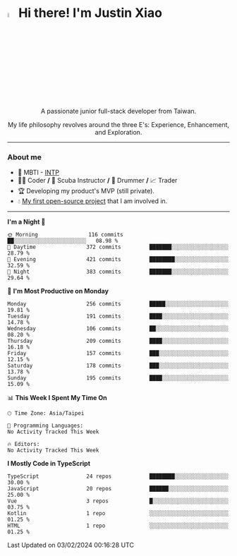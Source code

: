 # <img src="https://media.giphy.com/media/hvRJCLFzcasrR4ia7z/giphy.gif" width="5%">Hi there! I'm Justin Xiao
<p align="center">A passionate junior full-stack developer from Taiwan.  </p>
<p align="center">My life philosophy revolves around the three E's: Experience, Enhancement, and Exploration.</p>

---
### About me
- 👀 MBTI - [INTP](https://www.16personalities.com/intp-personality)
- 👨‍💻 Coder **/** 🤿 Scuba Instructor **/** 🥁 Drummer **/** 📈 Trader
- 🏆 Developing my product's MVP (still private).
- 💧 [My first open-source project](https://github.com/Game-as-a-Service/Game-Lobby-Web) that I am involved in.

---
<!--START_SECTION:waka-->
**I'm a Night 🦉** 

```text
🌞 Morning                116 commits         ██░░░░░░░░░░░░░░░░░░░░░░░   08.98 % 
🌆 Daytime                372 commits         ███████░░░░░░░░░░░░░░░░░░   28.79 % 
🌃 Evening                421 commits         ████████░░░░░░░░░░░░░░░░░   32.59 % 
🌙 Night                  383 commits         ███████░░░░░░░░░░░░░░░░░░   29.64 % 
```
📅 **I'm Most Productive on Monday** 

```text
Monday                   256 commits         █████░░░░░░░░░░░░░░░░░░░░   19.81 % 
Tuesday                  191 commits         ████░░░░░░░░░░░░░░░░░░░░░   14.78 % 
Wednesday                106 commits         ██░░░░░░░░░░░░░░░░░░░░░░░   08.20 % 
Thursday                 209 commits         ████░░░░░░░░░░░░░░░░░░░░░   16.18 % 
Friday                   157 commits         ███░░░░░░░░░░░░░░░░░░░░░░   12.15 % 
Saturday                 178 commits         ███░░░░░░░░░░░░░░░░░░░░░░   13.78 % 
Sunday                   195 commits         ████░░░░░░░░░░░░░░░░░░░░░   15.09 % 
```


📊 **This Week I Spent My Time On** 

```text
🕑︎ Time Zone: Asia/Taipei

💬 Programming Languages: 
No Activity Tracked This Week

🔥 Editors: 
No Activity Tracked This Week
```

**I Mostly Code in TypeScript** 

```text
TypeScript               24 repos            ████████░░░░░░░░░░░░░░░░░   30.00 % 
JavaScript               20 repos            ██████░░░░░░░░░░░░░░░░░░░   25.00 % 
Vue                      3 repos             █░░░░░░░░░░░░░░░░░░░░░░░░   03.75 % 
Kotlin                   1 repo              ░░░░░░░░░░░░░░░░░░░░░░░░░   01.25 % 
HTML                     1 repo              ░░░░░░░░░░░░░░░░░░░░░░░░░   01.25 % 
```




 Last Updated on 03/02/2024 00:16:28 UTC
<!--END_SECTION:waka-->
